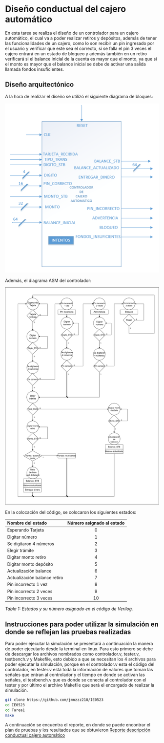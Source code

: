 
# Diseño conductual del cajero automático

En esta tarea se realiza el diseño de un controlador para un cajero automático, el cual va a poder realizar retiros y depósitos, además de tener las funcionalidades de un cajero, como lo son recibir un pin ingresado por el usuario y verificar que este sea el correcto, si se falla el pin 3 veces el cajero entrará en un estado de bloqueo y además también en un retiro verificará si el balance inicial de la cuenta es mayor que el monto, ya que si el monto es mayor que el balance inicial se debe de activar una salida llamada fondos insuficientes. 

## Diseño arquitectónico

A la hora de realizar el diseño se utilizó el siguiente diagrama de bloques:

<p align="center">
  <img src="./images/diagrama_bloques.png" alt="Diagrama de bloques">
</p>

Además, el diagrama ASM del controlador:

<p align="center">
  <img src="./images/diagrama_asm.png" alt="Diagrama ASM">
</p>

En la colocación del código, se colocaron los siguientes estados:

| Nombre del estado | Número asignado al estado |
| :---------------- | :-----------------------: |
| Esperando Tarjeta | 0 |
| Digitar número | 1 |
| Se digitaron 4 números | 2 |
| Elegir trámite | 3 |
| Digitar monto retiro | 4 |
| Digitar monto depósito | 5 |
| Actualización balance | 6 |
| Actualización balance retiro | 7 |
| Pin incorrecto 1 vez | 8 |
| Pin incorrecto 2 veces | 9 |
| Pin incorrecto 3 veces | 10 |

*Tabla 1: Estados y su número asignado en el código de Verilog.*

## Instrucciones para poder utilizar la simulación en donde se reflejan las pruebas realizadas

Para poder ejecutar la simulación se presentará a continuación la manera de poder ejecutarlo desde la terminal en linux. Para esto primero se debe de descargar los archivos nombrados como controlador.v, tester.v, testbench.v y Makefile, esto debido a que se necesitan los 4 archivos para poder ejecutar la simulación, porque en el controlador.v esta el código del controlador, en tester.v está toda la información de valores que toman las señales que entran al controlador y el tiempo en donde se activan las señales, el testbench.v que es donde se conecta al controlador con el tester y por último el archivo Makefile que será el encargado de realizar la simulación.

```bash
git clone https://github.com/jmnzzz210/IE0523
cd IE0523
cd Tarea1
make
```
A continuación se encuentra el reporte, en donde se puede encontrar el plan de pruebas y los resultados que se obtuvieron
<a href="https://github.com/jmnzzz210/IE0523/raw/main/docs/reporte.pdf" target="_blank">
   Reporte descripción conductual cajero automático
</a>

